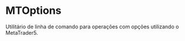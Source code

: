 # MTOptions  

Utilitário de linha de comando para operações com opções utilizando o MetaTrader5.  


